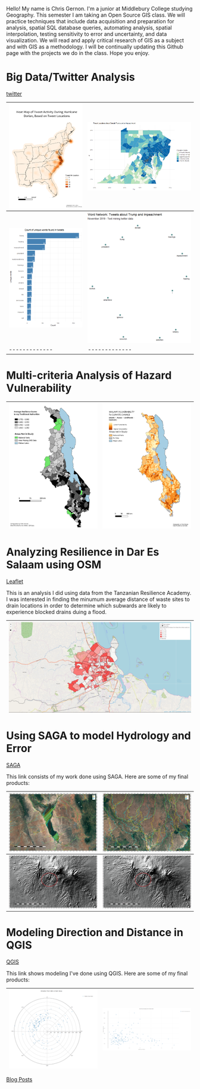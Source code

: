 Hello! My name is Chris Gernon. I'm a junior at Middlebury College studying Geography. This semester I am taking an Open Source GIS class. We will practice techniques that include data acquisition and preparation for analysis, spatial SQL database queries, automating analysis, spatial interpolation, testing sensitivity to error and uncertainty, and data visualization. We will read and apply critical research of GIS as a subject and with GIS as a methodology. I will be continually updating this Github page with the projects we do in the class. Hope you enjoy.



# Big Data/Twitter Analysis
[twitter](./Twitter/index.md/)

|![plots](./Twitter/Heat_map.png)|![plots](./Twitter/map.png)|
| ------------- | ------------- |
|![plots](./Twitter/unique_words2.png)|![plots](./Twitter/word_cloud.png)|
| ------------- | ------------- |

# Multi-criteria Analysis of Hazard Vulnerability 


|![plots](./vulnerability/TA2.png/)|![plots](./vulnerability/fine_resolution_final_map.png/)|
| ------------- | ------------- |


# Analyzing Resilience in Dar Es Salaam using OSM
[Leaflet](./Dar_Es_Salaam/index.md)

This is an analysis I did using data from the Tanzanian Resilience Academy. I was interested in finding the minumum average distance of waste sites to drain locations in order to determine which subwards are likely to experience blocked drains duing a flood. 

|![plots](./Dar_Es_Salaam/leaflet.PNG)|
| ------------- |


# Using SAGA to model Hydrology and Error

[SAGA](./SAGA/Hydrology_model.md)

This link consists of my work done using SAGA. Here are some of my final products:

|![plots](./SAGA/compare2.PNG/)|![plots](./SAGA/Compare1.PNG/)|
| ------------- | ------------- |
|![plots](./SAGA/SRTM_hillshade_less_accurate.PNG/)| ![plots](./SAGA/SRTM_hillshade_less_accurate_indicator.PNG/)|



# Modeling Direction and Distance in QGIS

[QGIS](./QGIS/qgisModel.md)

This link shows modeling I've done using QGIS. Here are some of my final products:

|![plots](./QGIS/polar_plot.PNG/)|![plots](./QGIS/scatter_plot.PNG/)|
| ------------- | ------------- |




[Blog Posts](./blogpost2/blogposts.md)


